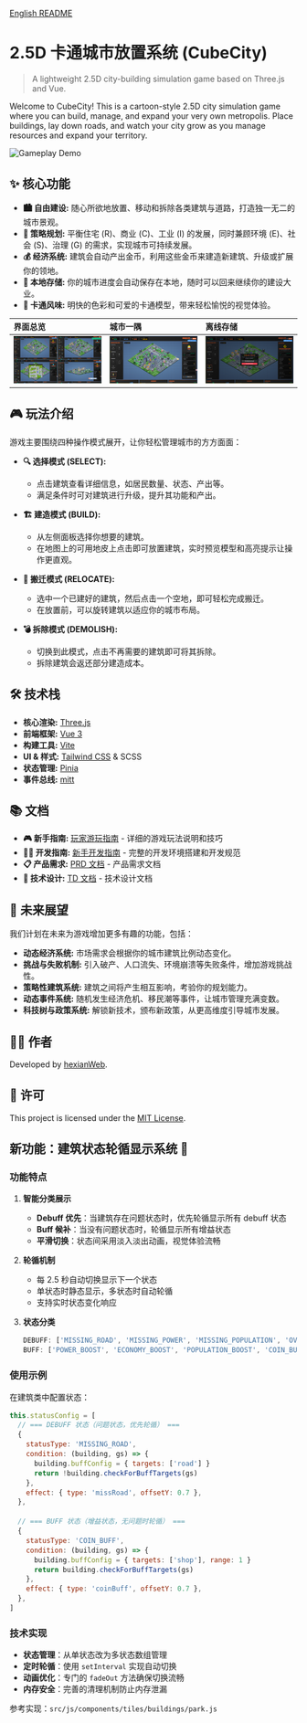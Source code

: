 [English README](./README.en.md)

# 2.5D 卡通城市放置系统 (CubeCity)

> A lightweight 2.5D city-building simulation game based on Three.js and Vue.

Welcome to CubeCity! This is a cartoon-style 2.5D city simulation game where you can build, manage, and expand your very own metropolis. Place buildings, lay down roads, and watch your city grow as you manage resources and expand your territory.

![Gameplay Demo](README/游玩时动图.gif)

## ✨ 核心功能

*   **🏙️ 自由建设:** 随心所欲地放置、移动和拆除各类建筑与道路，打造独一无二的城市景观。
*   **🧩 策略规划:** 平衡住宅 (R)、商业 (C)、工业 (I) 的发展，同时兼顾环境 (E)、社会 (S)、治理 (G) 的需求，实现城市可持续发展。
*   **💰 经济系统:** 建筑会自动产出金币，利用这些金币来建造新建筑、升级或扩展你的领地。
*   **💾 本地存储:** 你的城市进度会自动保存在本地，随时可以回来继续你的建设大业。
*   **🎨 卡通风味:** 明快的色彩和可爱的卡通模型，带来轻松愉悦的视觉体验。

| 界面总览                                     | 城市一隅                                       | 离线存储                                     |
| :------------------------------------------- | :--------------------------------------------- | :------------------------------------------- |
| ![Interface Overview](README/界面总览.png) | ![A corner of the city](README/随意把玩城市.png) | ![Offline Storage](README/离线存储.png) |

## 🎮 玩法介绍

游戏主要围绕四种操作模式展开，让你轻松管理城市的方方面面：

*   **🔍 选择模式 (SELECT):**
    *   点击建筑查看详细信息，如居民数量、状态、产出等。
    *   满足条件时可对建筑进行升级，提升其功能和产出。

*   **🏗️ 建造模式 (BUILD):**
    *   从左侧面板选择你想要的建筑。
    *   在地图上的可用地皮上点击即可放置建筑，实时预览模型和高亮提示让操作更直观。

*   **🚚 搬迁模式 (RELOCATE):**
    *   选中一个已建好的建筑，然后点击一个空地，即可轻松完成搬迁。
    *   在放置前，可以旋转建筑以适应你的城市布局。

*   **💣 拆除模式 (DEMOLISH):**
    *   切换到此模式，点击不再需要的建筑即可将其拆除。
    *   拆除建筑会返还部分建造成本。

## 🛠️ 技术栈

*   **核心渲染:** [Three.js](https://threejs.org/)
*   **前端框架:** [Vue 3](https://vuejs.org/)
*   **构建工具:** [Vite](https://vitejs.dev/)
*   **UI & 样式:** [Tailwind CSS](https://tailwindcss.com/) & SCSS
*   **状态管理:** [Pinia](https://pinia.vuejs.org/)
*   **事件总线:** [mitt](https://github.com/developit/mitt)

## 📚 文档

*   **🎮 新手指南:** [玩家游玩指南](./docs/新手指南.md) - 详细的游戏玩法说明和技巧
*   **👨‍💻 开发指南:** [新手开发指南](./docs/新手开发指南.md) - 完整的开发环境搭建和开发规范
*   **📋 产品需求:** [PRD 文档](./docs/PRD.md) - 产品需求文档
*   **🔧 技术设计:** [TD 文档](./docs/TD.md) - 技术设计文档

## 🚀 未来展望

我们计划在未来为游戏增加更多有趣的功能，包括：

*   **动态经济系统:** 市场需求会根据你的城市建筑比例动态变化。
*   **挑战与失败机制:** 引入破产、人口流失、环境崩溃等失败条件，增加游戏挑战性。
*   **策略性建筑系统:** 建筑之间将产生相互影响，考验你的规划能力。
*   **动态事件系统:** 随机发生经济危机、移民潮等事件，让城市管理充满变数。
*   **科技树与政策系统:** 解锁新技术，颁布新政策，从更高维度引导城市发展。

## 🧑‍💻 作者

Developed by [hexianWeb](https://github.com/hexianWeb).

## 📄 许可

This project is licensed under the [MIT License](LICENSE).

## 新功能：建筑状态轮循显示系统 🔄

### 功能特点

1. **智能分类展示**
   - **Debuff 优先**：当建筑存在问题状态时，优先轮循显示所有 debuff 状态
   - **Buff 候补**：当没有问题状态时，轮循显示所有增益状态
   - **平滑切换**：状态间采用淡入淡出动画，视觉体验流畅

2. **轮循机制**
   - 每 2.5 秒自动切换显示下一个状态
   - 单状态时静态显示，多状态时自动轮循
   - 支持实时状态变化响应

3. **状态分类**
   ```javascript
   DEBUFF: ['MISSING_ROAD', 'MISSING_POWER', 'MISSING_POPULATION', 'OVER_POPULATION', 'MISSING_POLLUTION']
   BUFF: ['POWER_BOOST', 'ECONOMY_BOOST', 'POPULATION_BOOST', 'COIN_BUFF', 'HUMAN_BUFF', 'UPGRADE']
   ```

### 使用示例

在建筑类中配置状态：

```javascript
this.statusConfig = [
  // === DEBUFF 状态（问题状态，优先轮循） ===
  {
    statusType: 'MISSING_ROAD',
    condition: (building, gs) => {
      building.buffConfig = { targets: ['road'] }
      return !building.checkForBuffTargets(gs)
    },
    effect: { type: 'missRoad', offsetY: 0.7 },
  },

  // === BUFF 状态（增益状态，无问题时轮循） ===
  {
    statusType: 'COIN_BUFF',
    condition: (building, gs) => {
      building.buffConfig = { targets: ['shop'], range: 1 }
      return building.checkForBuffTargets(gs)
    },
    effect: { type: 'coinBuff', offsetY: 0.7 },
  },
]
```

### 技术实现

- **状态管理**：从单状态改为多状态数组管理
- **定时轮循**：使用 `setInterval` 实现自动切换
- **动画优化**：专门的 `fadeOut` 方法确保切换流畅
- **内存安全**：完善的清理机制防止内存泄漏

参考实现：`src/js/components/tiles/buildings/park.js`
